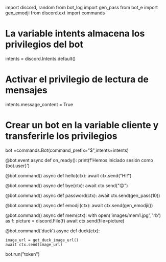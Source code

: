 import discord, random
from bot_log import gen_pass
from bot_e import gen_emodji 
from discord.ext import commands

# La variable intents almacena los privilegios del bot
intents = discord.Intents.default()
# Activar el privilegio de lectura de mensajes
intents.message_content = True
# Crear un bot en la variable cliente y transferirle los privilegios

bot =commands.Bot(command_prefix="$",intents=intents)


@bot.event
async def on_ready():
    print(f'Hemos iniciado sesión como {bot.user}')

@bot.command()
async def hello(ctx):
    await ctx.send("HI!")

@bot.command()
async def bye(ctx):
    await ctx.send("😊")

@bot.command()
async def password(ctx):
    await ctx.send(gen_pass(10))

@bot.command()
async def emodji(ctx):
    await ctx.send(gen_emodji())

@bot.command()
async def mem(ctx):
    with open('images/mem1.jpg', 'rb') as f:
        picture = discord.File(f)
    await ctx.send(file=picture)

@bot.command('duck')
async def duck(ctx):
   
    image_url = get_duck_image_url()
    await ctx.send(image_url)
   


bot.run("token")

